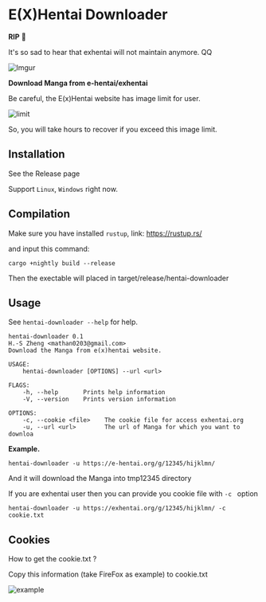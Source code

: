 # E(X)Hentai Downloader


**RIP** 💐

It's so sad to hear that exhentai will not maintain anymore. QQ

![Imgur](https://i.imgur.com/Fl5qtF2.jpg)

**Download Manga from e-hentai/exhentai**

Be careful, the E(x)Hentai website has image limit for user.

![limit](https://i.imgur.com/OglhmK5.png)

So, you will take hours to recover if you exceed this image limit.

## Installation

See the Release page

Support `Linux`, `Windows` right now.

## Compilation

Make sure you have installed `rustup`, link: https://rustup.rs/

and input this command:

```
cargo +nightly build --release
```

Then the exectable will placed in target/release/hentai-downloader

## Usage

See `hentai-downloader --help` for help.

```
hentai-downloader 0.1
H.-S Zheng <mathan0203@gmail.com>
Download the Manga from e(x)hentai website.

USAGE:
	hentai-downloader [OPTIONS] --url <url>

FLAGS:
	-h, --help       Prints help information
	-V, --version    Prints version information

OPTIONS:
	-c, --cookie <file>    The cookie file for access exhentai.org
	-u, --url <url>        The url of Manga for which you want to downloa

```


**Example.**

`hentai-downloader -u https://e-hentai.org/g/12345/hijklmn/ `

And it will download the Manga into tmp12345 directory

If you are exhentai user then you can provide you cookie file with `-c ` option

`hentai-downloader -u https://exhentai.org/g/12345/hijklmn/ -c cookie.txt`

## Cookies

How to get the cookie.txt ?

Copy this information (take FireFox as example) to cookie.txt

![example](https://i.imgur.com/kUBPTyn.png)
